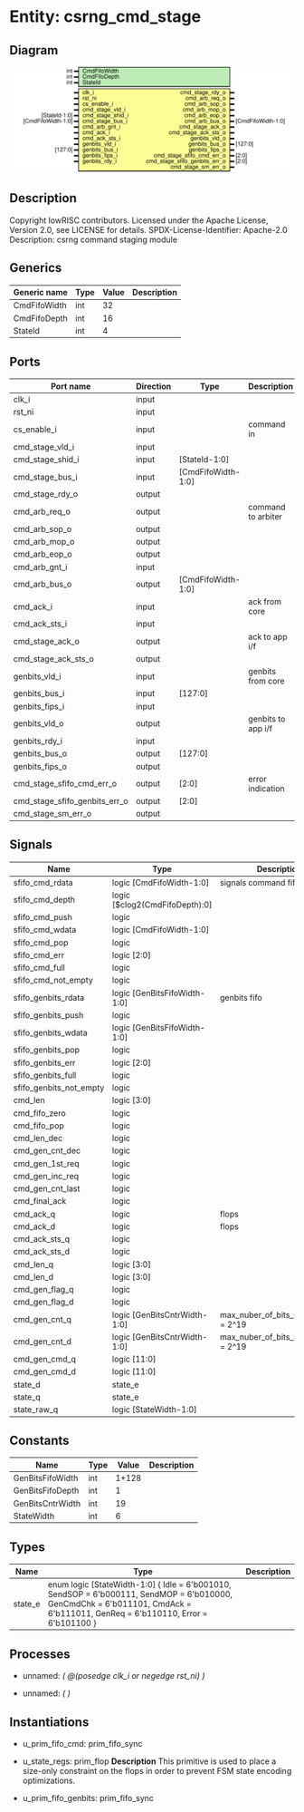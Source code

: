# Entity: csrng_cmd_stage
## Diagram
![Diagram](csrng_cmd_stage.svg "Diagram")
## Description
Copyright lowRISC contributors.
 Licensed under the Apache License, Version 2.0, see LICENSE for details.
 SPDX-License-Identifier: Apache-2.0
 Description: csrng command staging module
 
## Generics
| Generic name | Type | Value | Description |
| ------------ | ---- | ----- | ----------- |
| CmdFifoWidth | int  | 32    |             |
| CmdFifoDepth | int  | 16    |             |
| StateId      | int  | 4     |             |
## Ports
| Port name                     | Direction | Type               | Description        |
| ----------------------------- | --------- | ------------------ | ------------------ |
| clk_i                         | input     |                    |                    |
| rst_ni                        | input     |                    |                    |
| cs_enable_i                   | input     |                    | command in         |
| cmd_stage_vld_i               | input     |                    |                    |
| cmd_stage_shid_i              | input     | [StateId-1:0]      |                    |
| cmd_stage_bus_i               | input     | [CmdFifoWidth-1:0] |                    |
| cmd_stage_rdy_o               | output    |                    |                    |
| cmd_arb_req_o                 | output    |                    | command to arbiter |
| cmd_arb_sop_o                 | output    |                    |                    |
| cmd_arb_mop_o                 | output    |                    |                    |
| cmd_arb_eop_o                 | output    |                    |                    |
| cmd_arb_gnt_i                 | input     |                    |                    |
| cmd_arb_bus_o                 | output    | [CmdFifoWidth-1:0] |                    |
| cmd_ack_i                     | input     |                    | ack from core      |
| cmd_ack_sts_i                 | input     |                    |                    |
| cmd_stage_ack_o               | output    |                    | ack to app i/f     |
| cmd_stage_ack_sts_o           | output    |                    |                    |
| genbits_vld_i                 | input     |                    | genbits from core  |
| genbits_bus_i                 | input     | [127:0]            |                    |
| genbits_fips_i                | input     |                    |                    |
| genbits_vld_o                 | output    |                    | genbits to app i/f |
| genbits_rdy_i                 | input     |                    |                    |
| genbits_bus_o                 | output    | [127:0]            |                    |
| genbits_fips_o                | output    |                    |                    |
| cmd_stage_sfifo_cmd_err_o     | output    | [2:0]              | error indication   |
| cmd_stage_sfifo_genbits_err_o | output    | [2:0]              |                    |
| cmd_stage_sm_err_o            | output    |                    |                    |
## Signals
| Name                    | Type                           | Description                          |
| ----------------------- | ------------------------------ | ------------------------------------ |
| sfifo_cmd_rdata         | logic [CmdFifoWidth-1:0]       | signals command fifo                 |
| sfifo_cmd_depth         | logic [$clog2(CmdFifoDepth):0] |                                      |
| sfifo_cmd_push          | logic                          |                                      |
| sfifo_cmd_wdata         | logic [CmdFifoWidth-1:0]       |                                      |
| sfifo_cmd_pop           | logic                          |                                      |
| sfifo_cmd_err           | logic [2:0]                    |                                      |
| sfifo_cmd_full          | logic                          |                                      |
| sfifo_cmd_not_empty     | logic                          |                                      |
| sfifo_genbits_rdata     | logic [GenBitsFifoWidth-1:0]   | genbits fifo                         |
| sfifo_genbits_push      | logic                          |                                      |
| sfifo_genbits_wdata     | logic [GenBitsFifoWidth-1:0]   |                                      |
| sfifo_genbits_pop       | logic                          |                                      |
| sfifo_genbits_err       | logic [2:0]                    |                                      |
| sfifo_genbits_full      | logic                          |                                      |
| sfifo_genbits_not_empty | logic                          |                                      |
| cmd_len                 | logic [3:0]                    |                                      |
| cmd_fifo_zero           | logic                          |                                      |
| cmd_fifo_pop            | logic                          |                                      |
| cmd_len_dec             | logic                          |                                      |
| cmd_gen_cnt_dec         | logic                          |                                      |
| cmd_gen_1st_req         | logic                          |                                      |
| cmd_gen_inc_req         | logic                          |                                      |
| cmd_gen_cnt_last        | logic                          |                                      |
| cmd_final_ack           | logic                          |                                      |
| cmd_ack_q               | logic                          | flops                                |
| cmd_ack_d               | logic                          | flops                                |
| cmd_ack_sts_q           | logic                          |                                      |
| cmd_ack_sts_d           | logic                          |                                      |
| cmd_len_q               | logic [3:0]                    |                                      |
| cmd_len_d               | logic [3:0]                    |                                      |
| cmd_gen_flag_q          | logic                          |                                      |
| cmd_gen_flag_d          | logic                          |                                      |
| cmd_gen_cnt_q           | logic [GenBitsCntrWidth-1:0]   | max_nuber_of_bits_per_request = 2^19 |
| cmd_gen_cnt_d           | logic [GenBitsCntrWidth-1:0]   | max_nuber_of_bits_per_request = 2^19 |
| cmd_gen_cmd_q           | logic [11:0]                   |                                      |
| cmd_gen_cmd_d           | logic [11:0]                   |                                      |
| state_d                 | state_e                        |                                      |
| state_q                 | state_e                        |                                      |
| state_raw_q             | logic [StateWidth-1:0]         |                                      |
## Constants
| Name             | Type | Value | Description |
| ---------------- | ---- | ----- | ----------- |
| GenBitsFifoWidth | int  | 1+128 |             |
| GenBitsFifoDepth | int  | 1     |             |
| GenBitsCntrWidth | int  | 19    |             |
| StateWidth       | int  | 6     |             |
## Types
| Name    | Type                                                                                                                                                                                                                                  | Description |
| ------- | ------------------------------------------------------------------------------------------------------------------------------------------------------------------------------------------------------------------------------------- | ----------- |
| state_e | enum logic [StateWidth-1:0] {     Idle      = 6'b001010,      SendSOP   = 6'b000111,      SendMOP   = 6'b010000,      GenCmdChk = 6'b011101,      CmdAck    = 6'b111011,      GenReq    = 6'b110110,      Error     = 6'b101100     } |             |
## Processes
- unnamed: _( @(posedge clk_i or negedge rst_ni) )_

- unnamed: _(  )_

## Instantiations
- u_prim_fifo_cmd: prim_fifo_sync
- u_state_regs: prim_flop
**Description**
This primitive is used to place a size-only constraint on the
flops in order to prevent FSM state encoding optimizations.

- u_prim_fifo_genbits: prim_fifo_sync
